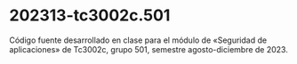 # 202313-tc3002c.501
Código fuente desarrollado en clase para el módulo de «Seguridad de aplicaciones» de Tc3002c, grupo 501, semestre agosto-diciembre de 2023.
